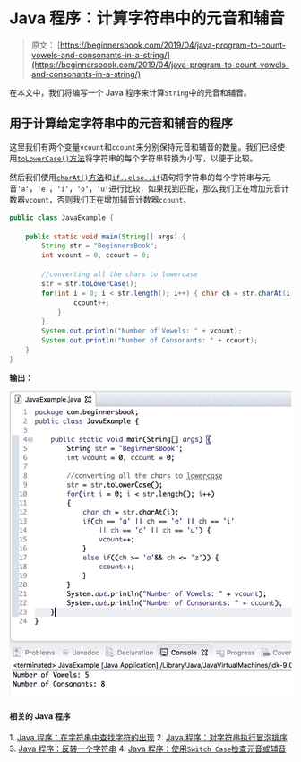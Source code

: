 # Java 程序：计算字符串中的元音和辅音

> 原文： [https://beginnersbook.com/2019/04/java-program-to-count-vowels-and-consonants-in-a-string/](https://beginnersbook.com/2019/04/java-program-to-count-vowels-and-consonants-in-a-string/)

在本文中，我们将编写一个 Java 程序来计算`String`中的元音和辅音。

## 用于计算给定字符串中的元音和辅音的程序

这里我们有两个变量`vcount`和`ccount`来分别保持元音和辅音的数量。我们已经使用[`toLowerCase()`方法](https://beginnersbook.com/2013/12/java-string-tolowercase-method-example/)将字符串的每个字符串转换为小写，以便于比较。

然后我们使用[`charAt()`方法](https://beginnersbook.com/2013/12/java-string-charat-method-example/)和[`if..else..if`](https://beginnersbook.com/2017/08/if-else-statement-in-java/)语句将字符串的每个字符串与元音`'a'`，`'e'`，`'i'`，`'o'`，`'u'`进行比较，如果找到匹配，那么我们正在增加元音计数器`vcount`，否则我们正在增加辅音计数器`ccount`。

```java
public class JavaExample {

    public static void main(String[] args) {
        String str = "BeginnersBook";
        int vcount = 0, ccount = 0;

        //converting all the chars to lowercase
        str = str.toLowerCase();
        for(int i = 0; i < str.length(); i++) { char ch = str.charAt(i); if(ch == 'a' || ch == 'e' || ch == 'i' || ch == 'o' || ch == 'u') { vcount++; } else if((ch >= 'a'&& ch <= 'z')) {
                ccount++;
            }
        }
        System.out.println("Number of Vowels: " + vcount);
        System.out.println("Number of Consonants: " + ccount);
    }
}
```

**输出：**

![Java program to count vowels and consonants in a String](img/9598c636b30c1cfb43b5dc18cfb1fb3d.jpg)

#### 相关的 Java 程序

1\. [Java 程序：在字符串中查找字符的出现](https://beginnersbook.com/2019/04/java-program-to-find-the-occurrence-of-a-character-in-a-string/)
2\. [Java 程序：对字符串执行冒泡排序](https://beginnersbook.com/2019/04/java-program-to-perform-bubble-sort-on-strings/)
3\. [Java 程序：反转一个字符串](https://beginnersbook.com/2017/09/java-program-to-reverse-a-string-using-recursion/)
4\. [Java 程序：使用`Switch Case`检查元音或辅音](https://beginnersbook.com/2017/09/java-program-to-check-vowel-and-consonant-using-switch-case/)